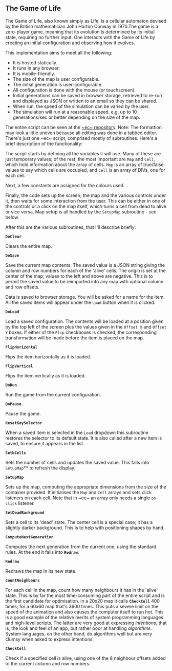 ## The Game of Life

The Game of Life, also known simply as Life, is a cellular automaton devised by the British mathematician John Horton Conway in 1970.The game is a zero-player game, meaning that its evolution is determined by its initial state, requiring no further input. One interacts with the Game of Life by creating an initial configuration and observing how it evolves.

This implementation aims to meet all the following:

 - It is hosted statically.
 - It runs in any browser.
 - It is mobile-friendly.
 - The size of the map is user configurable.
 - The initial generation is user-configurable.
 - All configuration is done with the mouse (or touchscreen).
 - Initial generations can be saved in browser storage, retrieved to re-run and displayed as JSON or written to an email so they can be shared.
 - When run, the speed of the simulation can be varied by the user.
 - The simulation will run at a reasonable speed, e.g. up to 10 generations/sec or better depending on the size of the map.

The entire script can be seen at the [~ec~ repository](https://raw.githubusercontent.com/easycoder/easycoder.github.io/master/resources/ecs/lifedemo.ecs). Note: The formattion may look a little uneven because all editing was done in a tabbed editor. There's just one ~ec~ script, comprised mostly of subroutines. Here's a brief description of the functionality:

The script starts by defining all the variables it will use. Many of these are just temporary values; of the rest, the most important are `Map` and `Cell`, which hold information about the array of cells. `Map` is an array of true/false values to say which cells are occupied, and `Cell` is an array of DIVs, one for each cell.

Next, a few constants are assigned for the colours used.

Finally, the code sets up the screen; the map and the various controls under it, then waits for some interaction from the user. This can be either in one of the controls or a click on the map itself, which turns a cell from dead to alive or vice versa. Map setup is all handled by the `SetupMap` subroutine - see below.

After this are the various subroutines, that I'll describe briefly:

**`DoClear`**

Clears the entire map.

**`DoSave`**

Save the current map contents. The saved value is a JSON string giving the column and row numbers for each of the 'alive' cells. The origin is set at the center of the map; values to the left and above are negative. This is to permit the saved value to be reimported into any map with optional column and row offsets.

Data is saved to browser storage. You will be asked for a name for the item. All the saved items will appear under the `Load` button when it is clicked.

**`DoLoad`**

Load a saved configuration. The contents will be loaded at a position given by the top left of the screen plus the values given in the `Offset X` and `Offset Y` boxes. If either of the `Flip` checkboxes is checked, the corresponding transformation will be made before the item is placed on the map.

**`FlipHorizontal`**

Flips the item horizontally as it is loaded.

**`FlipVertical`**

Flips the item vertically as it is loaded.

**`DoRun`**

Run the game from the current configuration.

**`DoPause`**

Pause the game.

**`ResetKeySelector`**

When a saved item is selected in the `Load` dropdown this subroutine restores the selector to its default state. It is also called after a new item is saved, to ensure it appears in the list.

**`SetNCells`**

Sets the number of cells and updates the saved value. This falls into `SetupMap`** to refresh the display.

**`SetupMap`**

Sets up the map, computing the appropriate dimensions from the size of the container provided. It initialises the `Map` and `Cell` arrays and sets click listeners on each cell. Note that in ~ec~ an array only needs a single `on click` listener.

**`SetDeadBackground`**

Sets a cell to its 'dead' state. The center cell is a special case; it has a slightly darker background. This is to help with positioning shapes by hand.

**`ComputeNextGeneration`**

Computes the next generation from the current one, using the standard rules. At the end it falls into **`Redraw`**.

**`Redraw`**

Redraws the map in its new state.

**`CountNeighbours`**

For each cell in the map, count how many neighbours it has in the 'alive' state. This is by far the most time-consuming part of the entire script and is the first candidate for optimisation. in a 20x20 map it calls **`CheckCell`** 400 times; for a 60x60 map that's 3600 times. This puts a severe limit on the speed of the animation and also causes the computer itself to run hot. This is a good example of the relative merits of system programming languages and high-level scripts. The latter are very good at expressing _intentions_, that is, the look and feel of an app, but rather poor at handling _algorithms_. System languages, on the other hand, do algorithms well but are very clumsy when asked to express intentions.

**`CheckCell`**

Check if a specified cell is alive, using one of the 8 neighbour offsets added to the current column and row numbers.
